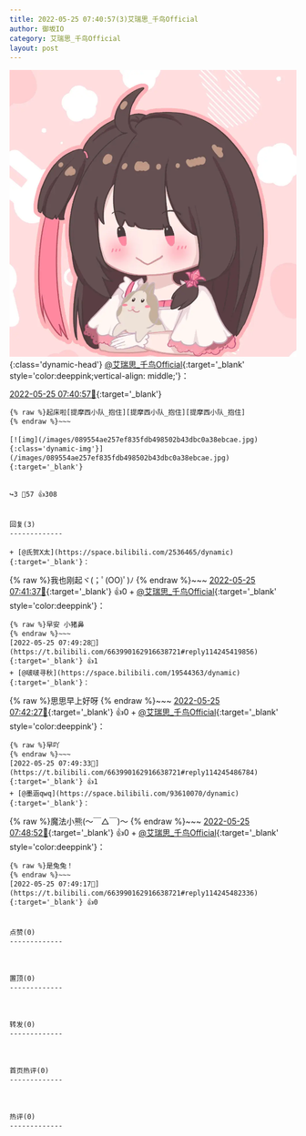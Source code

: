 ```yaml
---
title: 2022-05-25 07:40:57(3)艾瑞思_千鸟Official
author: 御坂IO
category: 艾瑞思_千鸟Official
layout: post
---
```


![img](/images/7e08840c56f251de28bdf766b647bd5fe9a5d50a.jpg){:class='dynamic-head'}
[@艾瑞思_千鸟Official](https://space.bilibili.com/1090010845/dynamic){:target='_blank' style='color:deeppink;vertical-align: middle;'}：

[2022-05-25 07:40:57🔗](https://t.bilibili.com/663990162916638721){:target='_blank'}

~~~
{% raw %}起床啦[提摩西小队_抱住][提摩西小队_抱住][提摩西小队_抱住]
{% endraw %}~~~

[![img](/images/089554ae257ef835fdb498502b43dbc0a38ebcae.jpg){:class='dynamic-img'}](/images/089554ae257ef835fdb498502b43dbc0a38ebcae.jpg){:target='_blank'}


↪️3 💬57 👍308


回复(3)
-------------

+ [@氏贺X太](https://space.bilibili.com/2536465/dynamic){:target='_blank'}：
~~~
{% raw %}我也刚起ヾ(；ﾟ(OO)ﾟ)ﾉ
{% endraw %}~~~
[2022-05-25 07:41:37🔗](https://t.bilibili.com/663990162916638721#reply114245087088){:target='_blank'} 👍0
    + [@艾瑞思_千鸟Official](https://space.bilibili.com/1090010845/dynamic){:target='_blank' style='color:deeppink'}：
~~~
{% raw %}早安 小猪鼻
{% endraw %}~~~
[2022-05-25 07:49:28🔗](https://t.bilibili.com/663990162916638721#reply114245419856){:target='_blank'} 👍1
+ [@啵啵寻秋](https://space.bilibili.com/19544363/dynamic){:target='_blank'}：
~~~
{% raw %}思思早上好呀
{% endraw %}~~~
[2022-05-25 07:42:27🔗](https://t.bilibili.com/663990162916638721#reply114245216432){:target='_blank'} 👍0
    + [@艾瑞思_千鸟Official](https://space.bilibili.com/1090010845/dynamic){:target='_blank' style='color:deeppink'}：
~~~
{% raw %}早吖
{% endraw %}~~~
[2022-05-25 07:49:33🔗](https://t.bilibili.com/663990162916638721#reply114245486784){:target='_blank'} 👍1
+ [@墨涵qwq](https://space.bilibili.com/93610070/dynamic){:target='_blank'}：
~~~
{% raw %}魔法小熊(〜￣△￣)〜
{% endraw %}~~~
[2022-05-25 07:48:52🔗](https://t.bilibili.com/663990162916638721#reply114245475376){:target='_blank'} 👍0
    + [@艾瑞思_千鸟Official](https://space.bilibili.com/1090010845/dynamic){:target='_blank' style='color:deeppink'}：
~~~
{% raw %}是兔兔！
{% endraw %}~~~
[2022-05-25 07:49:17🔗](https://t.bilibili.com/663990162916638721#reply114245482336){:target='_blank'} 👍0


点赞(0)
-------------



置顶(0)
-------------



转发(0)
-------------



首页热评(0)
-------------



热评(0)
-------------



